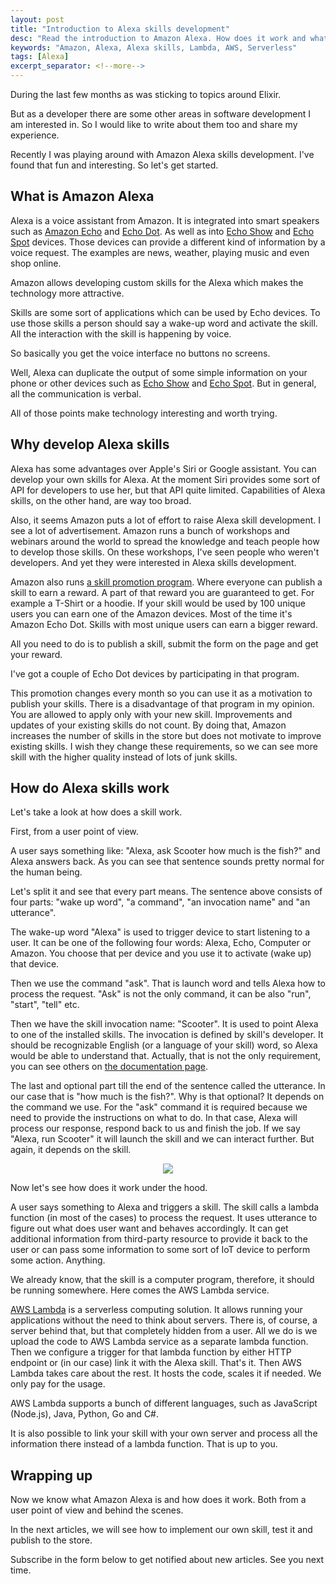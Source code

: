 ```yaml
---
layout: post
title: "Introduction to Alexa skills development"
desc: "Read the introduction to Amazon Alexa. How does it work and what kind of devices it supports."
keywords: "Amazon, Alexa, Alexa skills, Lambda, AWS, Serverless"
tags: [Alexa]
excerpt_separator: <!--more-->
---
```


During the last few months as was sticking to topics around Elixir.

But as a developer there are some other areas in software development I am interested in.
So I would like to write about them too and share my experience.

Recently I was playing around with Amazon Alexa skills development.
I've found that fun and interesting. So let's get started.

<!--more-->

## What is Amazon Alexa

Alexa is a voice assistant from Amazon. It is integrated into smart speakers such as [Amazon Echo](https://amzn.to/2tobQcD) and [Echo Dot](https://amzn.to/2tmNiB8).
As well as into [Echo Show](https://amzn.to/2MUkgku) and [Echo Spot](https://amzn.to/2tuGZuc) devices.
Those devices can provide a different kind of information by a voice request.
The examples are news, weather, playing music and even shop online.

Amazon allows developing custom skills for the Alexa which makes the technology more attractive.

Skills are some sort of applications which can be used by Echo devices.
To use those skills a person should say a wake-up word and activate the skill.
All the interaction with the skill is happening by voice.

So basically you get the voice interface no buttons no screens.

Well, Alexa can duplicate the output of some simple information on your phone or other devices such as [Echo Show](https://amzn.to/2MUkgku) and [Echo Spot](https://amzn.to/2tuGZuc). But in general, all the communication is verbal.

All of those points make technology interesting and worth trying.


## Why develop Alexa skills


Alexa has some advantages over Apple's Siri or Google assistant. You can develop your own skills for Alexa.
At the moment Siri provides some sort of API for developers to use her, but that API quite limited.
Capabilities of Alexa skills, on the other hand, are way too broad.


Also, it seems Amazon puts a lot of effort to raise Alexa skill development.
I see a lot of advertisement.
Amazon runs a bunch of workshops and webinars around the world to spread the knowledge and teach people how to develop those skills.
On these workshops, I've seen people who weren't developers. And yet they were interested in Alexa skills development.

Amazon also runs [a skill promotion program](https://developer.amazon.com/alexa-skills-kit/alexa-developer-skill-promotion).
Where everyone can publish a skill to earn a reward. A part of that reward you are guaranteed to get. For example a T-Shirt or a hoodie.
If your skill would be used by 100 unique users you can earn one of the Amazon devices. Most of the time it's Amazon Echo Dot.
Skills with most unique users can earn a bigger reward.

All you need to do is to publish a skill, submit the form on the page and get your reward.

I've got a couple of Echo Dot devices by participating in that program.

This promotion changes every month so you can use it as a motivation to publish your skills.
There is a disadvantage of that program in my opinion.
You are allowed to apply only with your new skill.
Improvements and updates of your existing skills do not count.
By doing that, Amazon increases the number of skills in the store but does not motivate to improve existing skills.
I wish they change these requirements, so we can see more skill with the higher quality instead of lots of junk skills.


## How do Alexa skills work

Let's take a look at how does a skill work.

First, from a user point of view.

A user says something like: "Alexa, ask Scooter how much is the fish?" and Alexa answers back.
As you can see that sentence sounds pretty normal for the human being.

Let's split it and see that every part means.
The sentence above consists of four parts: "wake up word", "a command", "an invocation name" and "an utterance".

The wake-up word "Alexa" is used to trigger device to start listening to a user.
It can be one of the following four words: Alexa, Echo, Computer or Amazon.
You choose that per device and you use it to activate (wake up) that device.

Then we use the command "ask". That is launch word and tells Alexa how to process the request.
"Ask" is not the only command, it can be also "run", "start", "tell" etc.

Then we have the skill invocation name: "Scooter". It is used to point Alexa to one of the installed skills.
The invocation is defined by skill's developer.
It should be recognizable English (or a language of your skill) word, so Alexa would be able to understand that.
Actually, that is not the only requirement, you can see others on [the documentation page](https://developer.amazon.com/docs/custom-skills/choose-the-invocation-name-for-a-custom-skill.html#cert-invocation-name-req).

The last and optional part till the end of the sentence called the utterance. In our case that is "how much is the fish?".
Why is that optional? It depends on the command we use. For the "ask" command it is required because we need to provide the instructions on what to do.
In that case, Alexa will process our response, respond back to us and finish the job.
If we say "Alexa, run Scooter" it will launch the skill and we can interact further. But again, it depends on the skill.


<p align="center">
  <img src="{{ site.url }}/img/posts/alexa-introduction/how_alexa_works.png" />
</p>

Now let's see how does it work under the hood.

A user says something to Alexa and triggers a skill. The skill calls a lambda function (in most of the cases) to process the request.
It uses utterance to figure out what does user want and behaves accordingly.
It can get additional information from third-party resource to provide it back to the user or can pass some information to some sort of IoT device to perform some action. Anything.

We already know, that the skill is a computer program, therefore, it should be running somewhere.
Here comes the AWS Lambda service.

[AWS Lambda](https://aws.amazon.com/lambda/) is a serverless computing solution.
It allows running your applications without the need to think about servers.
There is, of course, a server behind that, but that completely hidden from a user.
All we do is we upload the code to AWS Lambda service as a separate lambda function.
Then we configure a trigger for that lambda function by either HTTP endpoint or (in our case) link it with the Alexa skill.
That's it. Then AWS Lambda takes care about the rest. It hosts the code, scales it if needed. We only pay for the usage.

AWS Lambda supports a bunch of different languages, such as JavaScript (Node.js), Java, Python, Go and C#.

It is also possible to link your skill with your own server and process all the information there instead of a lambda function.
That is up to you.

## Wrapping up

Now we know what Amazon Alexa is and how does it work. Both from a user point of view and behind the scenes.

In the next articles, we will see how to implement our own skill, test it and publish to the store.

Subscribe in the form below to get notified about new articles. See you next time.
